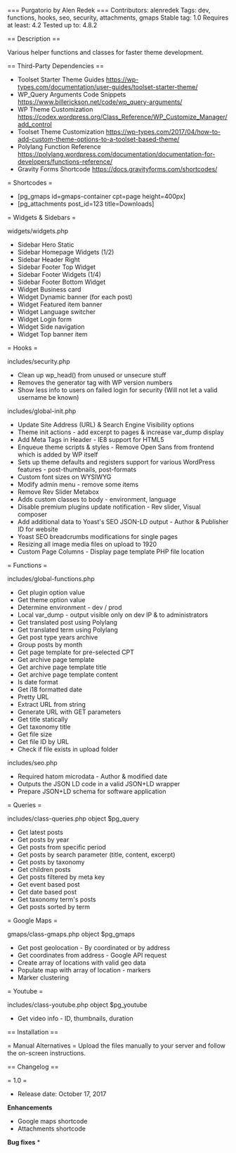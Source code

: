 === Purgatorio by Alen Redek ===
Contributors: alenredek
Tags: dev, functions, hooks, seo, security, attachments, gmaps
Stable tag: 1.0
Requires at least: 4.2
Tested up to: 4.8.2

== Description ==

Various helper functions and classes for faster theme development.

== Third-Party Dependencies ==
* Toolset Starter Theme Guides https://wp-types.com/documentation/user-guides/toolset-starter-theme/
* WP_Query Arguments Code Snippets https://www.billerickson.net/code/wp_query-arguments/
* WP Theme Customization https://codex.wordpress.org/Class_Reference/WP_Customize_Manager/add_control
* Toolset Theme Customization https://wp-types.com/2017/04/how-to-add-custom-theme-options-to-a-toolset-based-theme/
* Polylang Function Reference https://polylang.wordpress.com/documentation/documentation-for-developers/functions-reference/
* Gravity Forms Shortcode https://docs.gravityforms.com/shortcodes/

= Shortcodes =

* [pg_gmaps id=gmaps-container cpt=page height=400px]
* [pg_attachments post_id=123 title=Downloads]

= Widgets & Sidebars =

widgets/widgets.php

* Sidebar Hero Static
* Sidebar Homepage Widgets (1/2)
* Sidebar Header Right
* Sidebar Footer Top Widget
* Sidebar Footer Widgets (1/4)
* Sidebar Footer Bottom Widget
* Widget Business card
* Widget Dynamic banner (for each post)
* Widget Featured item banner
* Widget Language switcher
* Widget Login form
* Widget Side navigation
* Widget Top banner item

= Hooks =

includes/security.php

* Clean up wp_head() from unused or unsecure stuff
* Removes the generator tag with WP version numbers
* Show less info to users on failed login for security (Will not let a valid username be known)

includes/global-init.php

* Update Site Address (URL) & Search Engine Visibility options
* Theme init actions - add excerpt to pages & increase var_dump display
* Add Meta Tags in Header - IE8 support for HTML5
* Enqueue theme scripts & styles - Remove Open Sans from frontend which is added by WP itself
* Sets up theme defaults and registers support for various WordPress features - post-thumbnails, post-formats
* Custom font sizes on WYSIWYG
* Modify admin menu - remove some items
* Remove Rev Slider Metabox
* Adds custom classes to body - environment, language
* Disable premium plugins update notification - Rev slider, Visual composer
* Add additional data to Yoast's SEO JSON-LD output - Author & Publisher ID for website
* Yoast SEO breadcrumbs modifications for single pages
* Resizing all image media files on upload to 1920
* Custom Page Columns - Display page template PHP file location

= Functions =

includes/global-functions.php

* Get plugin option value
* Get theme option value
* Determine environment - dev / prod
* Local var_dump - output visible only on dev IP & to administrators
* Get translated post using Polylang
* Get translated term using Polylang
* Get post type years archive
* Group posts by month
* Get page template for pre-selected CPT
* Get archive page template
* Get archive page template title
* Get archive page template content
* Is date format
* Get i18 formatted date
* Pretty URL
* Extract URL from string
* Generate URL with GET parameters
* Get title statically
* Get taxonomy title
* Get file size
* Get file ID by URL
* Check if file exists in upload folder

includes/seo.php

* Required hatom microdata - Author & modified date
* Outputs the JSON LD code in a valid JSON+LD wrapper
* Prepare JSON+LD schema for software application

= Queries =

includes/class-queries.php
object $pg_query

* Get latest posts
* Get posts by year
* Get posts from specific period
* Get posts by search parameter (title, content, excerpt)
* Get posts by taxonomy
* Get children posts
* Get posts filtered by meta key
* Get event based post
* Get date based post
* Get taxonomy term's posts
* Get posts sorted by term

= Google Maps =

gmaps/class-gmaps.php
object $pg_gmaps

* Get post geolocation - By coordinated or by address
* Get coordinates from address - Google API request
* Create array of locations with valid geo data
* Populate map with array of location - markers
* Marker clustering

= Youtube =

includes/class-youtube.php
object $pg_youtube

* Get video info - ID, thumbnails, duration

== Installation ==

= Manual Alternatives =
Upload the files manually to your server and follow the on-screen instructions.

== Changelog ==

= 1.0 =

* Release date: October 17, 2017

**Enhancements**
* Google maps shortcode
* Attachments shortcode

**Bug fixes**
* 
